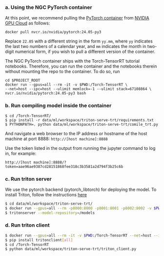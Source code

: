 ### a. Using the NGC PyTorch container

At this point, we recommend pulling the [PyTorch container](https://catalog.ngc.nvidia.com/orgs/nvidia/containers/pytorch)
from [NVIDIA GPU Cloud](https://catalog.ngc.nvidia.com/) as follows:

```
docker pull nvcr.io/nvidia/pytorch:24.05-py3
```

Replace ```22.05``` with a different string in the form ```yy.mm```,
where ```yy``` indicates the last two numbers of a calendar year, and
```mm``` indicates the month in two-digit numerical form, if you wish
to pull a different version of the container.

The NGC PyTorch container ships with the Torch-TensorRT tutorial notebooks.
Therefore, you can run the container and the notebooks therein without
mounting the repo to the container. To do so, run

```
cd $PROJECT_ROOT
docker run --gpus=all --rm -it -v $PWD:/Torch-TensorRT \
--net=host --ipc=host --ulimit memlock=-1 --ulimit stack=67108864 \
nvcr.io/nvidia/pytorch:24.05-py3 bash
```

### b. Run compiling model inside the container
```
$ cd /Torch-TensorRT/
$ pip install -r data/ml/workspace/triton-serve-trt/requirements.txt
$ PYTHONPATH=. python data/ml/workspace/triton-serve-trt/comile_trt.py
```

And navigate a web browser to the IP address or hostname of the host machine
at port 8888: ```http://[host machine]:8888```

Use the token listed in the output from running the jupyter command to log
in, for example:

```http://[host machine]:8888/?token=aae96ae9387cd28151868fee318c3b3581a2d794f3b25c6b```

### c. Run triton server
We use the pytorch backend (pytorch_libtorch) for deploying the model. To install Triton, follow the instructions [here](https://github.com/triton-inference-server/pytorch_backend)
```bash
$ cd data/ml/workspace/triton-serve-trt/
$ docker run --gpus=all --rm -p8000:8000 -p8001:8001 -p8002:8002 -v $PWD:/models nvcr.io/nvidia/tritonserver:24.05-py3 
$ tritonserver --model-repository=/models
```

### d. Run triton client
```bash
$ docker run --gpus=all --rm -it -v $PWD:/Torch-TensorRT --net=host --ipc=host --ulimit memlock=-1 --ulimit stack=67108864 nvcr.io/nvidia/pytorch:24.05-py3 bash
$ pip install tritonclient[all]
$ cd /Torch-TensorRT
$ python data/ml/workspace/triton-serve-trt/triton_client.py
```
